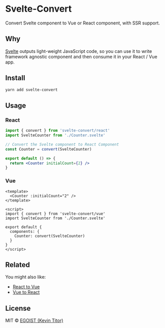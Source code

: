 # Svelte-Convert

Convert Svelte component to Vue or React component, with SSR support.

## Why 

[Svelte](https://svelte.dev) outputs light-weight JavaScript code, so you can use it to write framework agnostic component and then consume it in your React / Vue app.

## Install

```bash
yarn add svelte-convert
```

## Usage

### React

```jsx
import { convert } from 'svelte-convert/react'
import SvelteCounter from './Counter.svelte'

// Convert the Svelte component to React Component
const Counter = convert(SvelteCounter)

export default () => {
  return <Counter initialCount={2} />
}
```

### Vue

```vue
<template>
  <Counter :initialCount="2" />
</template>

<script>
import { convert } from 'svelte-convert/vue'
import SvelteCounter from './Counter.svelte'

export default {
  components: {
    Counter: convert(SvelteCounter)
  }
}
</script>
```

## Related

You might also like:

- [React to Vue](https://github.com/egoist/react-to-vue)
- [Vue to React](https://github.com/egoist/vue-to-react)

## License

MIT &copy; [EGOIST (Kevin Titor)](https://github.com/sponsors/egoist)
